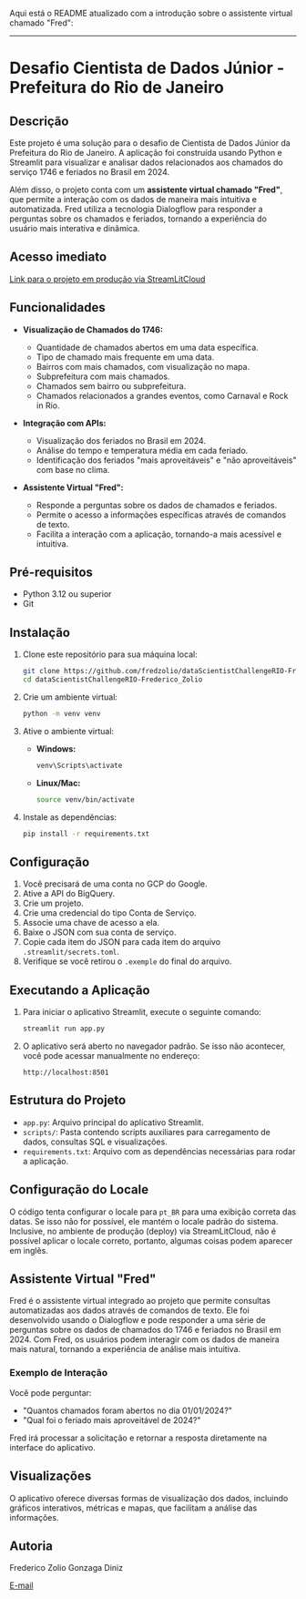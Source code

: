 Aqui está o README atualizado com a introdução sobre o assistente virtual chamado "Fred":

---

# Desafio Cientista de Dados Júnior - Prefeitura do Rio de Janeiro

## Descrição

Este projeto é uma solução para o desafio de Cientista de Dados Júnior da Prefeitura do Rio de Janeiro. A aplicação foi construída usando Python e Streamlit para visualizar e analisar dados relacionados aos chamados do serviço 1746 e feriados no Brasil em 2024.

Além disso, o projeto conta com um **assistente virtual chamado "Fred"**, que permite a interação com os dados de maneira mais intuitiva e automatizada. Fred utiliza a tecnologia Dialogflow para responder a perguntas sobre os chamados e feriados, tornando a experiência do usuário mais interativa e dinâmica.

## Acesso imediato

[Link para o projeto em produção via StreamLitCloud](https://fredericozoliodatario.streamlit.app/)

## Funcionalidades

- **Visualização de Chamados do 1746:**

  - Quantidade de chamados abertos em uma data específica.
  - Tipo de chamado mais frequente em uma data.
  - Bairros com mais chamados, com visualização no mapa.
  - Subprefeitura com mais chamados.
  - Chamados sem bairro ou subprefeitura.
  - Chamados relacionados a grandes eventos, como Carnaval e Rock in Rio.

- **Integração com APIs:**

  - Visualização dos feriados no Brasil em 2024.
  - Análise do tempo e temperatura média em cada feriado.
  - Identificação dos feriados "mais aproveitáveis" e "não aproveitáveis" com base no clima.

- **Assistente Virtual "Fred":**
  - Responde a perguntas sobre os dados de chamados e feriados.
  - Permite o acesso a informações específicas através de comandos de texto.
  - Facilita a interação com a aplicação, tornando-a mais acessível e intuitiva.

## Pré-requisitos

- Python 3.12 ou superior
- Git

## Instalação

1. Clone este repositório para sua máquina local:

   ```bash
   git clone https://github.com/fredzolio/dataScientistChallengeRIO-Frederico_Zolio.git
   cd dataScientistChallengeRIO-Frederico_Zolio
   ```

2. Crie um ambiente virtual:

   ```bash
   python -m venv venv
   ```

3. Ative o ambiente virtual:

   - **Windows:**
     ```bash
     venv\Scripts\activate
     ```
   - **Linux/Mac:**
     ```bash
     source venv/bin/activate
     ```

4. Instale as dependências:

   ```bash
   pip install -r requirements.txt
   ```

## Configuração

1. Você precisará de uma conta no GCP do Google.
2. Ative a API do BigQuery.
3. Crie um projeto.
4. Crie uma credencial do tipo Conta de Serviço.
5. Associe uma chave de acesso a ela.
6. Baixe o JSON com sua conta de serviço.
7. Copie cada item do JSON para cada item do arquivo `.streamlit/secrets.toml`.
8. Verifique se você retirou o `.exemple` do final do arquivo.

## Executando a Aplicação

1. Para iniciar o aplicativo Streamlit, execute o seguinte comando:

   ```bash
   streamlit run app.py
   ```

2. O aplicativo será aberto no navegador padrão. Se isso não acontecer, você pode acessar manualmente no endereço:

   ```
   http://localhost:8501
   ```

## Estrutura do Projeto

- `app.py`: Arquivo principal do aplicativo Streamlit.
- `scripts/`: Pasta contendo scripts auxiliares para carregamento de dados, consultas SQL e visualizações.
- `requirements.txt`: Arquivo com as dependências necessárias para rodar a aplicação.

## Configuração do Locale

O código tenta configurar o locale para `pt_BR` para uma exibição correta das datas. Se isso não for possível, ele mantém o locale padrão do sistema. Inclusive, no ambiente de produção (deploy) via StreamLitCloud, não é possível aplicar o locale correto, portanto, algumas coisas podem aparecer em inglês.

## Assistente Virtual "Fred"

Fred é o assistente virtual integrado ao projeto que permite consultas automatizadas aos dados através de comandos de texto. Ele foi desenvolvido usando o Dialogflow e pode responder a uma série de perguntas sobre os dados de chamados do 1746 e feriados no Brasil em 2024. Com Fred, os usuários podem interagir com os dados de maneira mais natural, tornando a experiência de análise mais intuitiva.

### Exemplo de Interação

Você pode perguntar:

- "Quantos chamados foram abertos no dia 01/01/2024?"
- "Qual foi o feriado mais aproveitável de 2024?"

Fred irá processar a solicitação e retornar a resposta diretamente na interface do aplicativo.

## Visualizações

O aplicativo oferece diversas formas de visualização dos dados, incluindo gráficos interativos, métricas e mapas, que facilitam a análise das informações.

## Autoria

Frederico Zolio Gonzaga Diniz

[E-mail](mailto:fredzolio@live.com)
